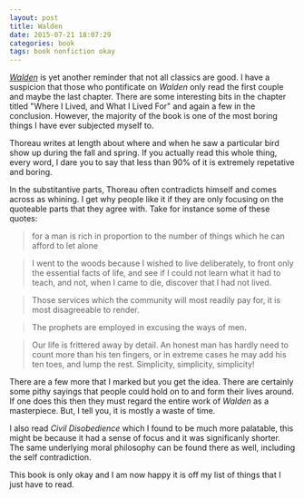 ```yaml
--- 
layout: post
title: Walden
date: 2015-07-21 18:07:29
categories: book
tags: book nonfiction okay
---
```


[*Walden*][walden-amazon] is yet another reminder that
not all classics are good. I have a suspicion that those
who pontificate on *Walden* only read the first couple
and maybe the last chapter. There are some interesting bits
in the chapter titled "Where I Lived, and What I Lived For"
and again a few in the conclusion. However, the majority
of the book is one of the most boring things I have ever
subjected myself to.

Thoreau writes at length
about where and when he saw a particular bird show up during
the fall and spring. If you actually read this whole thing,
every word, I dare you to say that less than 90% of it is extremely
repetative and boring.

In the substitantive parts, Thoreau often contradicts himself
and comes across as whining. I get why people like it if they
are only focusing on the quoteable parts that they agree with.
Take for instance some of these quotes:

> for a man is rich in proportion to the number of things which he can
> afford to let alone

<!-- -->
> I went to the woods because I wished to live deliberately, to front
> only the essential facts of life, and see if I could not learn
> what it had to teach, and not, when I came to die, discover
> that I had not lived.

<!-- -->
> Those services which the community will most readily pay for,
> it is most disagreeable to render.

<!-- -->
> The prophets are employed in excusing the ways of men.

<!-- -->
> Our life is frittered away by detail. An honest man has hardly
> need to count more than his ten fingers, or in extreme cases
> he may add his ten toes, and lump the rest. Simplicity,
> simplicity, simplicity!

There are a few more that I marked but you get the idea. There are
certainly some pithy sayings that people could hold on to and form
their lives around. If one does this then they must regard the entire
work of *Walden* as a masterpiece. But, I tell you, it is mostly a waste
of time.

I also read *Civil Disobedience* which I found to be much more palatable,
this might be because it had a sense of focus and it was significanly
shorter. The same underlying moral philosophy can be found there as well,
including the self contradiction.

This book is only okay and I am now happy it is off my list of
things that I just have to read.


[walden-amazon]:       http://amzn.com/B000FC2K7Y 

